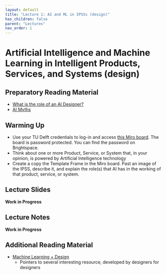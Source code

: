 ```yaml
---
layout: default
title: "Lecture 1: AI and ML in IPSSs (design)"
has_children: false
parent: "Lectures"
nav_order: 1
---
```


# Artificial Intelligence and Machine Learning in Intelligent Products, Services, and Systems (design)

## Preparatory Reading Material

- [What is the role of an AI Designer?](https://amandalinden.medium.com/what-is-the-role-of-an-a-i-designer-6943711046ec)
- [AI Myths](https://www.aimyths.org)

## Warming Up

- Use your TU Delft credentials to log-in and access [this Miro board](https://miro.com/app/board/uXjVOPzwy3E=/). The board is password protected. You can find the password on Brightspace. 
- Think about one or more Product, Service, or System that, in your opinion, is powered by Artificial Intelligence technology
- Create a copy the Template Frame in the Miro board. Past an image of the IPSS, describe it, and explain the role(s) that AI has in the working of that product, service, or system. 

## Lecture Slides

__Work in Progress__

## Lecture Notes

__Work in Progress__

## Additional Reading Material

 - [Machine Learning + Design](https://machinelearning.design/)
   - Pointers to several interesting resource, developed by designers for designers 
